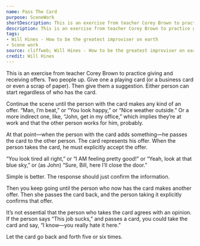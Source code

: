 ```yaml
---
name: Pass The Card
purpose: SceneWork
shortDescription: This is an exercise from teacher Corey Brown to practice giving and receiving offers. Two people up.
description: This is an exercise from teacher Corey Brown to practice giving and receiving offers. Two people up. Give one a playing card (or a business card or even a scrap of paper).
tags:
- Will Hines - How to be the greatest improviser on earth
- Scene work
source: cliffweb; Will Hines - How to be the greatest improviser on earth
credit: Will Hines
---
```


This is an exercise from teacher Corey Brown to practice giving and receiving offers.
Two people up. Give one a playing card (or a business card or even a scrap of paper). Then give them a suggestion. Either person can start regardless of who has the card.

Continue the scene until the person with the card makes any kind of an offer.
“Man, I’m beat,” or
“You look happy,” or
“Nice weather outside.”
Or a more indirect one, like, “John, get in my office,” which implies they’re at work and that the other person works for him, probably.

At that point—when the person with the card adds something—he passes the card to the other person. The card represents his offer. When the person takes the card, he must explicitly accept the offer.

“You look tired all right,” or
“I AM feeling pretty good!” or “Yeah, look at that blue sky,” or (as John) “Sure, Bill, here I’ll close the door.”

Simple is better. The response should just confirm the information.

Then you keep going until the person who now has the card makes another offer. Then she passes the card back, and the person taking it explicitly confirms that offer.

It’s not essential that the person who takes the card agrees with an opinion. If the person says
“This job sucks,” and passes a card, you could take the card and say, “I know—you really hate it here.”

Let the card go back and forth five or six times.
